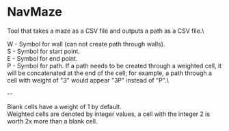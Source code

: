 # NavMaze
 
Tool that takes a maze as a CSV file and outputs a path as a CSV file.\

W - Symbol for wall (can not create path through walls).\
S - Symbol for start point.\
E - Symbol for end point.\
P - Symbol for path. If a path needs to be created through a weighted cell, it will be concatenated at the end of the cell; for example, a path through a cell with weight of "3" would appear "3P" instead of "P".\

--

Blank cells have a weight of 1 by default.\
Weighted cells are denoted by integer values, a cell with the integer 2 is worth 2x more than a blank cell.
